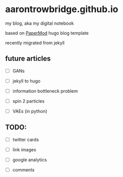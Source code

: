# aarontrowbridge.github.io

my blog, aka my digital notebook

based on [PaperMod](https://github.com/adityatelange/hugo-PaperMod) hugo blog template

recently migrated from jekyll 


## future articles

- [ ] GANs
- [ ] jekyll to hugo
- [ ] information bottleneck problem
- [ ] spin 2 particles
- [ ] VAEs (in python) 



## TODO:

- [ ] twitter cards
- [ ] link images
- [ ] google analytics
- [ ] comments

